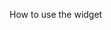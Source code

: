How to use the widget
<link href="https://stas137.github.io/widget/index.css" rel="stylesheet" />
<script src="https://stas137.github.io/widget/index.js"></script>
<div class="widget"></div>
